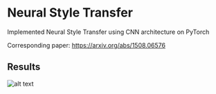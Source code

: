 # Neural Style Transfer
Implemented Neural Style Transfer using CNN architecture on PyTorch

Corresponding paper:
https://arxiv.org/abs/1508.06576

## Results

![alt text](https://github.com/ushashwat/neural_style_transfer_pytorch/blob/master/download.png?raw=true)
